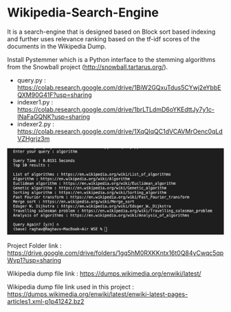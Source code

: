 # Wikipedia-Search-Engine

It is a search-engine that is designed based on Block sort based indexing and further uses relevance ranking based on the tf-idf scores of the documents in the Wikipedia Dump.

Install Pystemmer which is a Python interface to the stemming algorithms from the Snowball project (http://snowball.tartarus.org/).

* query.py : https://colab.research.google.com/drive/1BiW2GQxuTdus5CYwj2eYbbEQXM90G41F?usp=sharing
* indexer1.py : https://colab.research.google.com/drive/1brLTLdmD6oYKEdttJy7y1c-lNaFaGQNK?usp=sharing
* indexer2.py : https://colab.research.google.com/drive/1XqQIqQC1dVCAVMrOenc0qLdVZHgrjz3m

![alt text](Output.png?raw=true)

Project Folder link : https://drive.google.com/drive/folders/1gq5hM0RXKKntx16t0Q84yCwqc5qpWvp1?usp=sharing

Wikipedia dump file link : https://dumps.wikimedia.org/enwiki/latest/

Wikipedia dump file link used in this project : https://dumps.wikimedia.org/enwiki/latest/enwiki-latest-pages-articles1.xml-p1p41242.bz2

